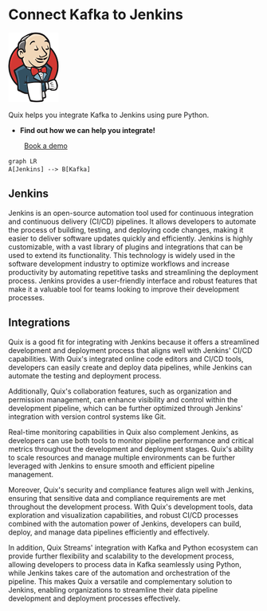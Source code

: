 # Connect Kafka to Jenkins

![](./images/logo_1.jpg)

Quix helps you integrate Kafka to Jenkins using pure Python.

<div class="grid cards blog-grid-card" markdown>

- __Find out how we can help you integrate!__

    <a class="md-button md-button--primary" href="https://share.hsforms.com/1iW0TmZzKQMChk0lxd_tGiw4yjw2?__hstc=175542013.2303933fbd746c0ac86d9ccbe9bc9100.1728383268831.1729603416735.1729620918855.31&__hssc=175542013.1.1729620918855&__hsfp=2132701734" target="_blank" style="margin:.5rem;">Book a demo</a>

</div>

```mermaid
graph LR
A[Jenkins] --> B[Kafka]
```

## Jenkins

Jenkins is an open-source automation tool used for continuous integration and continuous delivery (CI/CD) pipelines. It allows developers to automate the process of building, testing, and deploying code changes, making it easier to deliver software updates quickly and efficiently. Jenkins is highly customizable, with a vast library of plugins and integrations that can be used to extend its functionality. This technology is widely used in the software development industry to optimize workflows and increase productivity by automating repetitive tasks and streamlining the deployment process. Jenkins provides a user-friendly interface and robust features that make it a valuable tool for teams looking to improve their development processes.

## Integrations

Quix is a good fit for integrating with Jenkins because it offers a streamlined development and deployment process that aligns well with Jenkins' CI/CD capabilities. With Quix's integrated online code editors and CI/CD tools, developers can easily create and deploy data pipelines, while Jenkins can automate the testing and deployment process.

Additionally, Quix's collaboration features, such as organization and permission management, can enhance visibility and control within the development pipeline, which can be further optimized through Jenkins' integration with version control systems like Git.

Real-time monitoring capabilities in Quix also complement Jenkins, as developers can use both tools to monitor pipeline performance and critical metrics throughout the development and deployment stages. Quix's ability to scale resources and manage multiple environments can be further leveraged with Jenkins to ensure smooth and efficient pipeline management.

Moreover, Quix's security and compliance features align well with Jenkins, ensuring that sensitive data and compliance requirements are met throughout the development process. With Quix's development tools, data exploration and visualization capabilities, and robust CI/CD processes combined with the automation power of Jenkins, developers can build, deploy, and manage data pipelines efficiently and effectively. 

In addition, Quix Streams' integration with Kafka and Python ecosystem can provide further flexibility and scalability to the development process, allowing developers to process data in Kafka seamlessly using Python, while Jenkins takes care of the automation and orchestration of the pipeline. This makes Quix a versatile and complementary solution to Jenkins, enabling organizations to streamline their data pipeline development and deployment processes effectively.

